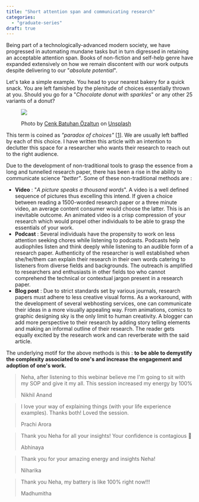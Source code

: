 ```yaml
---
title: "Short attention span and communicating research"
categories: 
  - "graduate-series"
draft: true
---
```


Being part of a technologically-advanced modern society, we have progressed in automating mundane tasks but in turn digressed in retaining an acceptable attention span. Books of non-fiction and self-help genre have expanded extensively on how we remain discontent with our work outputs despite delivering to our "_absolute potential_".

Let's take a simple example. You head to your nearest bakery for a quick snack. You are left famished by the plenitude of choices essentially thrown at you. Should you go for a "_Chocolate donut with sparkles_" or any other 25 variants of a donut?

<figure>

![](/assets/img/posts/cenk-batuhan-ozaltun-23gcz3nmzce-unsplash.jpg)

<figcaption>

Photo by [Cenk Batuhan Özaltun](https://unsplash.com/@c_b_ozaltun?utm_source=unsplash&utm_medium=referral&utm_content=creditCopyText) on [Unsplash](/s/photos/choices?utm_source=unsplash&utm_medium=referral&utm_content=creditCopyText)

</figcaption>

</figure>

This term is coined as _"paradox of choices"_ \[[1](https://www.bsoundarya.com/work-from-home-challenge-at-present-inevitable-in-future/)\]. We are usually left baffled by each of this choice. I have written this article with an intention to declutter this space for a researcher who wants their research to reach out to the right audience.

Due to the development of non-traditional tools to grasp the essence from a long and tunnelled research paper, there has been a rise in the ability to communicate science _"better"_. Some of these non-traditional methods are :

- **Video** : "_A picture speaks a thousand words_". A video is a well defined sequence of pictures thus excelling this intend. If given a choice between reading a 1500-worded research paper or a three minute video, an average content consumer would choose the latter. This is an inevitable outcome. An animated video is a crisp compression of your research which would propel other individuals to be able to grasp the essentials of your work.
- **Podcast** : Several individuals have the propensity to work on less attention seeking chores while listening to podcasts. Podcasts help audiophiles listen and think deeply while listening to an audible form of a research paper. Authenticity of the researcher is well established when she/he/them can explain their research in their own words catering to listeners from diverse fields and backgrounds. The outreach is amplified to researchers and enthusiasts in other fields too who cannot comprehend the technical or contextual jargon present in a research paper.
- **Blog post** : Due to strict standards set by various journals, research papers must adhere to less creative visual forms. As a workaround, with the development of several webhosting services, one can communicate their ideas in a more visually appealing way. From animations, comics to graphic designing sky is the only limit to human creativity. A blogger can add more perspective to their research by adding story telling elements and making an informal outline of their research. The reader gets equally excited by the research work and can reverberate with the said article.

The underlying motif for the above methods is this : **to be able to demystify the complexity associated to one's and increase the engagement and adoption of one's work.**

> Neha, after listening to this webinar believe me I'm going to sit with my SOP and give it my all. This session increased my energy by 100%
> 
> Nikhil Anand

> I love your way of explaining things (with your life experience examples). Thanks both! Loved the session.
> 
> Prachi Arora

> Thank you Neha for all your insights! Your confidence is contagious 🙂
> 
> Abhinaya

> Thank you for your amazing energy and insights Neha!
> 
> Niharika

> Thank you Neha, my battery is like 100% right now!!!
> 
> Madhumitha

